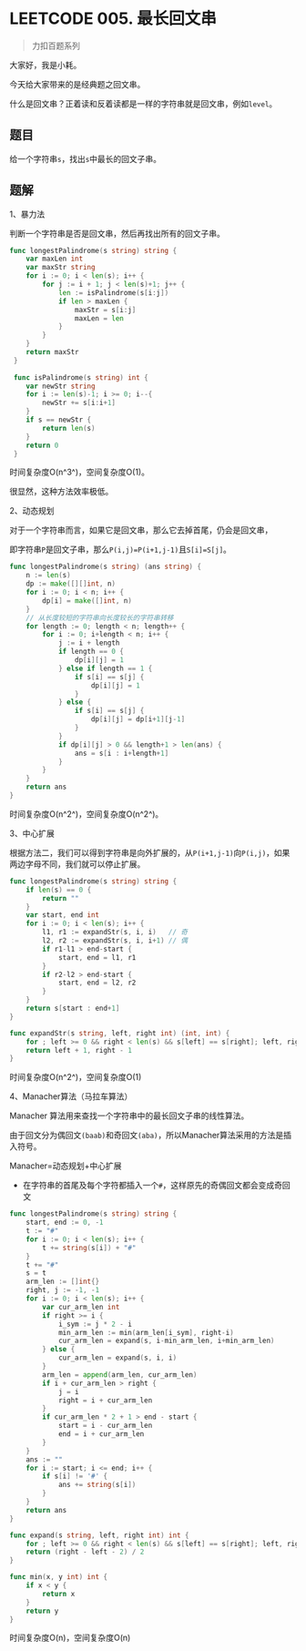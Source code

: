 # LEETCODE 005. 最长回文串


> 力扣百题系列

大家好，我是小耗。

今天给大家带来的是经典题之回文串。

什么是回文串？正着读和反着读都是一样的字符串就是回文串，例如`level`。

## 题目

给一个字符串`s`，找出`s`中最长的回文子串。

## 题解

1、暴力法

判断一个字符串是否是回文串，然后再找出所有的回文子串。

```go
func longestPalindrome(s string) string {
 	var maxLen int
 	var maxStr string
 	for i := 0; i < len(s); i++ {
 		for j := i + 1; j < len(s)+1; j++ {
 			len := isPalindrome(s[i:j])
 			if len > maxLen {
 				maxStr = s[i:j]
 				maxLen = len
 			}
 		}
 	}
 	return maxStr
 }
 
 func isPalindrome(s string) int {
 	var newStr string
 	for i := len(s)-1; i >= 0; i--{
 		newStr += s[i:i+1]
 	}
 	if s == newStr {
 		return len(s)
 	}
 	return 0
 }
```

时间复杂度O(n^3^)，空间复杂度O(1)。

很显然，这种方法效率极低。

2、动态规划

对于一个字符串而言，如果它是回文串，那么它去掉首尾，仍会是回文串，

即字符串`P`是回文子串，那么`P(i,j)=P(i+1,j-1)`且`S[i]=S[j]`。

```go
func longestPalindrome(s string) (ans string) {
	n := len(s)
	dp := make([][]int, n)
	for i := 0; i < n; i++ {
		dp[i] = make([]int, n)
	}
    // 从长度较短的字符串向长度较长的字符串转移
	for length := 0; length < n; length++ {
		for i := 0; i+length < n; i++ {
			j := i + length
			if length == 0 {
				dp[i][j] = 1
			} else if length == 1 {
				if s[i] == s[j] {
					dp[i][j] = 1
				}
			} else {
				if s[i] == s[j] {
					dp[i][j] = dp[i+1][j-1]
				}
			}
			if dp[i][j] > 0 && length+1 > len(ans) {
				ans = s[i : i+length+1]
			}
		}
	}
	return ans
}
```

时间复杂度O(n^2^)，空间复杂度O(n^2^)。

3、中心扩展

根据方法二，我们可以得到字符串是向外扩展的，从`P(i+1,j-1)`向`P(i,j)`，如果两边字母不同，我们就可以停止扩展。

```go
func longestPalindrome(s string) string {
	if len(s) == 0 {
		return ""
	}
	var start, end int
	for i := 0; i < len(s); i++ {
		l1, r1 := expandStr(s, i, i)   // 奇
		l2, r2 := expandStr(s, i, i+1) // 偶
		if r1-l1 > end-start {
			start, end = l1, r1
		}
		if r2-l2 > end-start {
			start, end = l2, r2
		}
	}
	return s[start : end+1]
}

func expandStr(s string, left, right int) (int, int) {
	for ; left >= 0 && right < len(s) && s[left] == s[right]; left, right = left-1, right+1 {}
	return left + 1, right - 1
}
```

时间复杂度O(n^2^)，空间复杂度O(1)

4、Manacher算法（马拉车算法）

Manacher 算法用来查找一个字符串中的最长回文子串的线性算法。

由于回文分为偶回文`(baab)`和奇回文`(aba)`，所以Manacher算法采用的方法是插入符号。

Manacher=动态规划+中心扩展

- 在字符串的首尾及每个字符都插入一个`#`，这样原先的奇偶回文都会变成奇回文

```go
func longestPalindrome(s string) string {
    start, end := 0, -1
    t := "#"
    for i := 0; i < len(s); i++ {
        t += string(s[i]) + "#"
    }
    t += "#"
    s = t
    arm_len := []int{}
    right, j := -1, -1
    for i := 0; i < len(s); i++ {
        var cur_arm_len int
        if right >= i {
            i_sym := j * 2 - i
            min_arm_len := min(arm_len[i_sym], right-i)
            cur_arm_len = expand(s, i-min_arm_len, i+min_arm_len)
        } else {
            cur_arm_len = expand(s, i, i)
        }
        arm_len = append(arm_len, cur_arm_len)
        if i + cur_arm_len > right {
            j = i
            right = i + cur_arm_len
        }
        if cur_arm_len * 2 + 1 > end - start {
            start = i - cur_arm_len
            end = i + cur_arm_len
        }
    }
    ans := ""
    for i := start; i <= end; i++ {
        if s[i] != '#' {
            ans += string(s[i])
        }
    }
    return ans
}

func expand(s string, left, right int) int {
    for ; left >= 0 && right < len(s) && s[left] == s[right]; left, right = left-1, right+1 { }
    return (right - left - 2) / 2
}

func min(x, y int) int {
    if x < y {
        return x
    }
    return y
}
```

时间复杂度O(n)，空间复杂度O(n)